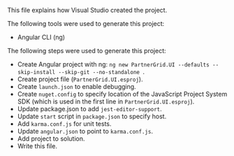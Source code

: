 This file explains how Visual Studio created the project.

The following tools were used to generate this project:
- Angular CLI (ng)

The following steps were used to generate this project:
- Create Angular project with ng: `ng new PartnerGrid.UI --defaults --skip-install --skip-git --no-standalone `.
- Create project file (`PartnerGrid.UI.esproj`).
- Create `launch.json` to enable debugging.
- Create `nuget.config` to specify location of the JavaScript Project System SDK (which is used in the first line in `PartnerGrid.UI.esproj`).
- Update package.json to add `jest-editor-support`.
- Update `start` script in `package.json` to specify host.
- Add `karma.conf.js` for unit tests.
- Update `angular.json` to point to `karma.conf.js`.
- Add project to solution.
- Write this file.
